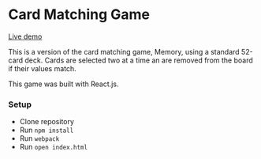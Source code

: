 # Card Matching Game

[Live demo][github-pages]

[github-pages]: https://mellauyellow.github.io/matching_game/

This is a version of the card matching game, Memory, using a standard 52-card deck. Cards are selected two at a time an are removed from the board if their values match.

This game was built with React.js.

### Setup

  + Clone repository
  + Run `npm install`
  + Run `webpack`
  + Run `open index.html`

